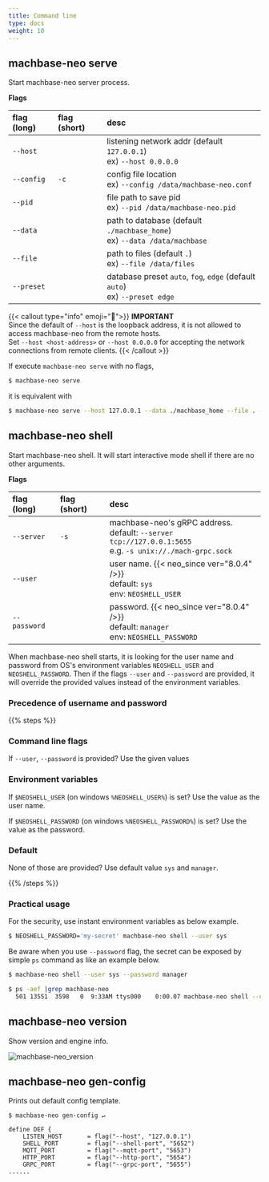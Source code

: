 ```yaml
---
title: Command line
type: docs
weight: 10
---
```


## machbase-neo serve

Start machbase-neo server process.

**Flags**
             
| flag (long)  | flag (short) | desc                                                                             |
|:-------------|:-------------|:-------------------------------------------------------------------------------- |
| `--host`     |              | listening network addr (default `127.0.0.1`) <br/> ex) `--host 0.0.0.0`          |
| `--config`   | `-c`         | config file location  <br/> ex) `--config /data/machbase-neo.conf`               |
| `--pid`      |              | file path to save pid <br/> ex) `--pid /data/machbase-neo.pid`                   |
| `--data`     |              | path to database (default `./machbase_home`) <br/> ex) `--data /data/machbase`   |
| `--file`     |              | path to files (default `.`)<br/> ex) `--file /data/files`                        |
| `--preset`   |              | database preset `auto`, `fog`, `edge` (default `auto`)<br/> ex) `--preset edge`  |

{{< callout type="info" emoji="📌">}}
**IMPORTANT**<br/>
Since the default of `--host` is the loopback address, it is not allowed to access machbase-neo from the remote hosts.
<br/>
Set `--host <host-address>` or `--host 0.0.0.0` for accepting the network connections from remote clients.
{{< /callout >}}

If execute `machbase-neo serve` with no flags,

```sh
$ machbase-neo serve
```

it is equivalent with

```sh
$ machbase-neo serve --host 127.0.0.1 --data ./machbase_home --file . --preset auto
```

## machbase-neo shell

Start machbase-neo shell. It will start interactive mode shell if there are no other arguments.

**Flags**

| flag (long)     | flag (short) | desc                                                      |
|:----------------|:-------------|:----------------------------------------------------------|
| `--server`      | `-s`         | machbase-neo's gRPC address. <br/> default: `--server tcp://127.0.0.1:5655` <br/> e.g. `-s unix://./mach-grpc.sock` |
| `--user`        |              | user name. {{< neo_since ver="8.0.4" />}}<br/>default: `sys` <br/>env: `NEOSHELL_USER`            |
| `--password`    |              | password. {{< neo_since ver="8.0.4" />}}<br/>default: `manager` <br/>env: `NEOSHELL_PASSWORD`     |

When machbase-neo shell starts, it is looking for the user name and password from OS's environment variables `NEOSHELL_USER` and `NEOSHELL_PASSWORD`. Then if the flags `--user` and `--password` are provided, it will override the provided values instead of the environment variables.

###  Precedence of username and password

{{% steps %}}

### Command line flags

If `--user`, `--password` is provided? Use the given values

### Environment variables

If `$NEOSHELL_USER` (on windows `%NEOSHELL_USER%`) is set? Use the value as the user name.

If `$NEOSHELL_PASSWORD` (on windows `%NEOSHELL_PASSWORD%`) is set? Use the value as the password.

### Default

None of those are provided? Use default value `sys` and `manager`.

{{% /steps %}}

### Practical usage

For the security, use instant environment variables as below example.

```sh
$ NEOSHELL_PASSWORD='my-secret' machbase-neo shell --user sys
```

Be aware when you use `--password` flag, the secret can be exposed by simple `ps` command as like an example below.

```sh
$ machbase-neo shell --user sys --password manager
```

```sh
$ ps -aef |grep machbase-neo
  501 13551  3598   0  9:33AM ttys000    0:00.07 machbase-neo shell --user sys --password manager
```

## machbase-neo version

Show version and engine info.

![machbase-neo_version](../img/machbase-neo-version.png)

## machbase-neo gen-config

Prints out default config template.

```
$ machbase-neo gen-config ↵

define DEF {
    LISTEN_HOST       = flag("--host", "127.0.0.1")
    SHELL_PORT        = flag("--shell-port", "5652")
    MQTT_PORT         = flag("--mqtt-port", "5653")
    HTTP_PORT         = flag("--http-port", "5654")
    GRPC_PORT         = flag("--grpc-port", "5655")
......
```
